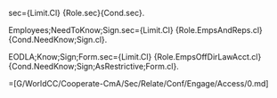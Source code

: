 sec={Limit.Cl} {Role.sec}{Cond.sec}.

Employees;NeedToKnow;Sign.sec={Limit.Cl} {Role.EmpsAndReps.cl}{Cond.NeedKnow;Sign.cl}.

EODLA;Know;Sign;Form.sec={Limit.Cl} {Role.EmpsOffDirLawAcct.cl}{Cond.NeedKnow;Sign;AsRestrictive;Form.cl}.

=[G/WorldCC/Cooperate-CmA/Sec/Relate/Conf/Engage/Access/0.md]
